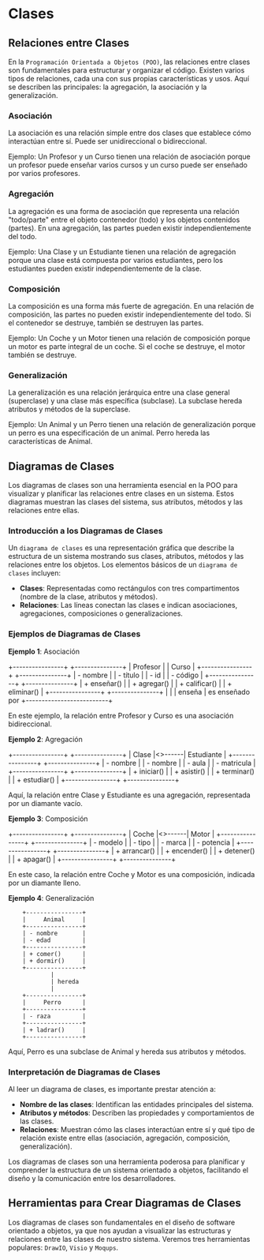 # Clases

## Relaciones entre Clases
En la `Programación Orientada a Objetos (POO)`, las relaciones entre clases son fundamentales para estructurar y organizar el código. Existen varios tipos de relaciones, cada una con sus propias características y usos. Aquí se describen las principales: la agregación, la asociación y la generalización.

### Asociación
La asociación es una relación simple entre dos clases que establece cómo interactúan entre sí. Puede ser unidireccional o bidireccional.

Ejemplo: Un Profesor y un Curso tienen una relación de asociación porque un profesor puede enseñar varios cursos y un curso puede ser enseñado por varios profesores.

### Agregación
La agregación es una forma de asociación que representa una relación "todo/parte" entre el objeto contenedor (todo) y los objetos contenidos (partes). En una agregación, las partes pueden existir independientemente del todo.

Ejemplo: Una Clase y un Estudiante tienen una relación de agregación porque una clase está compuesta por varios estudiantes, pero los estudiantes pueden existir independientemente de la clase.

### Composición
La composición es una forma más fuerte de agregación. En una relación de composición, las partes no pueden existir independientemente del todo. Si el contenedor se destruye, también se destruyen las partes.

Ejemplo: Un Coche y un Motor tienen una relación de composición porque un motor es parte integral de un coche. Si el coche se destruye, el motor también se destruye.

### Generalización
La generalización es una relación jerárquica entre una clase general (superclase) y una clase más específica (subclase). La subclase hereda atributos y métodos de la superclase.

Ejemplo: Un Animal y un Perro tienen una relación de generalización porque un perro es una especificación de un animal. Perro hereda las características de Animal.

## Diagramas de Clases
Los diagramas de clases son una herramienta esencial en la POO para visualizar y planificar las relaciones entre clases en un sistema. Estos diagramas muestran las clases del sistema, sus atributos, métodos y las relaciones entre ellas.

### Introducción a los Diagramas de Clases
Un `diagrama de clases` es una representación gráfica que describe la estructura de un sistema mostrando sus clases, atributos, métodos y las relaciones entre los objetos. Los elementos básicos de un `diagrama de clases` incluyen:
- **Clases**: Representadas como rectángulos con tres compartimentos (nombre de la clase, atributos y métodos).
- **Relaciones**: Las líneas conectan las clases e indican asociaciones, agregaciones, composiciones o generalizaciones.

### Ejemplos de Diagramas de Clases

**Ejemplo 1**: Asociación

+----------------+        +---------------+
|   Profesor     |        |    Curso      |
+----------------+        +---------------+
| - nombre       |        | - título      |
| - id           |        | - código      |
+----------------+        +---------------+
| + enseñar()    |        | + agregar()   |
| + calificar()  |        | + eliminar()  |
+----------------+        +---------------+
        |                          |
        | enseña                   | es enseñado por
        +--------------------------+

En este ejemplo, la relación entre Profesor y Curso es una asociación bidireccional.

**Ejemplo 2**: Agregación

+----------------+        +---------------+
|     Clase      |<>------|  Estudiante   |
+----------------+        +---------------+
| - nombre       |        | - nombre      |
| - aula         |        | - matricula   |
+----------------+        +---------------+
| + iniciar()    |        | + asistir()   |
| + terminar()   |        | + estudiar()  |
+----------------+        +---------------+

Aquí, la relación entre Clase y Estudiante es una agregación, representada por un diamante vacío.

**Ejemplo 3**: Composición

+----------------+        +---------------+
|     Coche      |<>------|    Motor      |
+----------------+        +---------------+
| - modelo       |        | - tipo        |
| - marca        |        | - potencia    |
+----------------+        +---------------+
| + arrancar()   |        | + encender()  |
| + detener()    |        | + apagar()    |
+----------------+        +---------------+

En este caso, la relación entre Coche y Motor es una composición, indicada por un diamante lleno.

**Ejemplo 4**: Generalización

        +----------------+
        |     Animal     |
        +----------------+
        | - nombre       |
        | - edad         |
        +----------------+
        | + comer()      |
        | + dormir()     |
        +----------------+
                |
                | hereda
                |
        +----------------+
        |     Perro      |
        +----------------+
        | - raza         |
        +----------------+
        | + ladrar()     |
        +----------------+

Aquí, Perro es una subclase de Animal y hereda sus atributos y métodos.

### Interpretación de Diagramas de Clases
Al leer un diagrama de clases, es importante prestar atención a:
- **Nombre de las clases**: Identifican las entidades principales del sistema.
- **Atributos y métodos**: Describen las propiedades y comportamientos de las clases.
- **Relaciones**: Muestran cómo las clases interactúan entre sí y qué tipo de relación existe entre ellas (asociación, agregación, composición, generalización).

Los diagramas de clases son una herramienta poderosa para planificar y comprender la estructura de un sistema orientado a objetos, facilitando el diseño y la comunicación entre los desarrolladores.

## Herramientas para Crear Diagramas de Clases
Los diagramas de clases son fundamentales en el diseño de software orientado a objetos, ya que nos ayudan a visualizar las estructuras y relaciones entre las clases de nuestro sistema. Veremos tres herramientas populares: `DrawIO`, `Visio` y `Moqups`. 